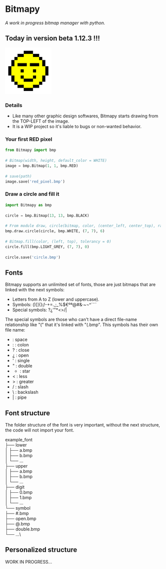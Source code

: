 # Bitmapy
*A work in progress bitmap manager with python.*

## Today in version beta 1.12.3 !!!

![Bitmap logo.](./logo.bmp)

### Details
- Like many other graphic design softwares, Bitmapy starts drawing from the
TOP-LEFT of the image.
- It is a WIP project so it's liable to bugs or non-wanted behavior.

### Your first RED pixel
```python
from Bitmapy import bmp

# Bitmap(width, height, default_color = WHITE)
image = bmp.Bitmap(1, 1, bmp.RED)

# save(path)
image.save('red_pixel.bmp')
```

### Draw a circle and fill it
```python
import Bitmapy as bmp

circle = bmp.Bitmap(13, 13, bmp.BLACK)

# From module draw, circle(bitmap, color, (center_left, center_top), radius)
bmp.draw.circle(circle, bmp.WHITE, (7, 7), 6)

# Bitmap.fill(color, (left, top), tolerancy = 0)
circle.fill(bmp.LIGHT_GREY, (7, 7), 0)

circle.save('circle.bmp')
```

## Fonts
Bitmapy supports an unlimited set of fonts, those are just bitmaps that are linked with the next symbols:
- Letters from A to Z (lower and uppercase).
- Symbols: ()[]{}¡!-+=.,;_%$€ºª@#&·~¬^´¨`
- Special symbols: ?¿'"*<>\/|

The special symbols are those who can't have a direct file-name relationship like "(" that it's linked with "(.bmp".
This symbols has their own file name:
-   : space
- : : colon
- ? : close
- ¿ : open
- ' : single
- " : double
- * : star
- < : less
- \> : greater
- / : slash
- \ : backslash
- | : pipe

## Font structure
The folder structure of the font is very important, without the next structure, the code will not import your font.

example_font\
├── lower\
│   ├── a.bmp\
│   ├── b.bmp\
│   └── ...\
├── upper\
│   ├── a.bmp\
│   ├── b.bmp\
│   └── ...\
├── digit\
│   ├── 0.bmp\
│   ├── 1.bmp\
│   └── ...\
└── symbol\
    ├── #.bmp\
    ├── open.bmp\
    ├── @.bmp\
    ├── double.bmp\
    └── ...\

## Personalized structure
WORK IN PROGRESS...
